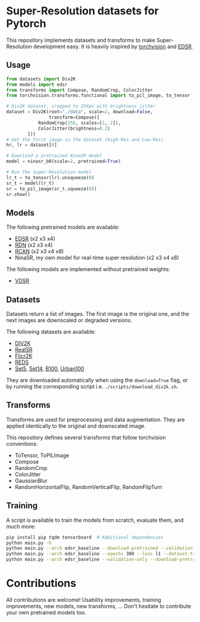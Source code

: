 # Super-Resolution datasets for Pytorch

This repository implements datasets and transforms to make Super-Resolution development easy.
It is heavily inspired by [torchvision](https://github.com/pytorch/vision) and [EDSR](https://github.com/zhouhuanxiang/EDSR-PyTorch).



## Usage

```python
from datasets import Div2K
from models import edsr
from transforms import Compose, RandomCrop, ColorJitter
from torchvision.transforms.functional import to_pil_image, to_tensor

# Div2K dataset, cropped to 256px with brightness jitter
dataset = Div2K(root="./data", scale=2, download=False,
                transform=Compose([
		    RandomCrop(256, scales=[1, 2]),
		    ColorJitter(brightness=0.2)
		]))
# Get the first image in the dataset (High-Res and Low-Res)
hr, lr = dataset[0]

# Download a pretrained NinaSR model
model = ninasr_b0(scale=2, pretrained=True)

# Run the Super-Resolution model
lr_t = to_tensor(lr).unsqueeze(0)
sr_t = model(lr_t)
sr = to_pil_image(sr_t.squeeze(0))
sr.show()
```



## Models

The following pretrained models are available:
* [EDSR](https://arxiv.org/abs/1707.02921) (x2 x3 x4)
* [RDN](https://arxiv.org/abs/1802.08797) (x2 x3 x4)
* [RCAN](https://arxiv.org/abs/1807.02758) (x2 x3 x4 x8)
* NinaSR, my own model for real-time super resolution (x2 x3 x4 x8)

The following models are implemented without pretrained weights:
* [VDSR](https://arxiv.org/abs/1511.04587)



## Datasets

Datasets return a list of images. The first image is the original one, and the next images are downscaled or degraded versions.

The following datasets are available:
* [DIV2K](https://data.vision.ee.ethz.ch/cvl/DIV2K/)
* [RealSR](https://github.com/csjcai/RealSR)
* [Flicr2K](https://github.com/limbee/NTIRE2017)
* [REDS](https://seungjunnah.github.io/Datasets/reds)
* [Set5](http://people.rennes.inria.fr/Aline.Roumy/results/SR_BMVC12.html), [Set14](https://paperswithcode.com/dataset/set14), [B100](https://www2.eecs.berkeley.edu/Research/Projects/CS/vision/bsds/), [Urban100](https://paperswithcode.com/dataset/urban100)

They are downloaded automatically when using the `download=True` flag, or by running the corresponding script i.e. `./scripts/download_div2k.sh`.



## Transforms

Transforms are used for preprocessing and data augmentation. They are applied identically to the original and downscaled image.

This repository defines several transforms that follow torchvision conventions:
* ToTensor, ToPILImage
* Compose
* RandomCrop
* ColorJitter
* GaussianBlur
* RandomHorizontalFlip, RandomVerticalFlip, RandomFlipTurn



## Training

A script is available to train the models from scratch, evaluate them, and much more:
```bash
pip install pip tqdm tensorboard  # Additional dependencies
python main.py -h
python main.py --arch edsr_baseline --download-pretrained --validation-only
python main.py --arch edsr_baseline --epochs 300 --loss l1 --dataset-train div2k_bicubic
python main.py --arch edsr_baseline --validation-only --download-pretrained
```



# Contributions

All contributions are welcome! Usability improvements, training improvements, new models, new transforms, ...
Don't hesitate to contribute your own pretrained models too.
